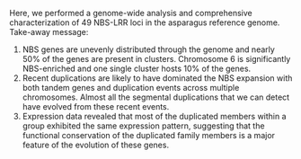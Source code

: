 Here, we performed a genome-wide analysis and comprehensive characterization of 49 NBS-LRR loci in the asparagus reference 
genome. Take-away message:  
  1. NBS genes are unevenly distributed through the genome and nearly 50% of the genes are present in clusters. Chromosome 6 
  is significantly NBS-enriched and one single cluster hosts 10% of the genes.
  2. Recent duplications are likely to have dominated the NBS expansion with both tandem genes and duplication events across 
  multiple chromosomes. Almost all the segmental duplications that we can detect have evolved from these recent events.
  3. Expression data revealed that most of the duplicated members within a group exhibited the same expression pattern, 
  suggesting that the functional conservation of the duplicated family members is a major feature of the evolution of these 
  genes.
